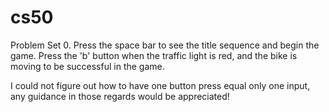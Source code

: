 # cs50

Problem Set 0.  Press the space bar to see the title sequence and begin the game.  Press the 'b' button when the traffic light is red, and the bike is moving
to be successful in the game.

I could not figure out how to have one button press equal only one input, any guidance in those regards would be appreciated!
